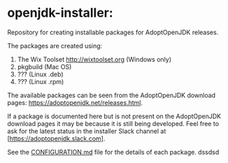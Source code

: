 # openjdk-installer:
Repository for creating installable packages for AdoptOpenJDK releases.

The packages are created using:
1. The Wix Toolset http://wixtoolset.org (Windows only)
2. pkgbuild (Mac OS)
3. ??? (Linux .deb)
4. ??? (Linux .rpm)

The available packages can be seen from the AdoptOpenJDK download pages: https://adoptopenjdk.net/releases.html.

If a package is documented here but is not present on the AdoptOpenJDK download pages it may be because it is still being developed. Feel free to ask for the latest status in the installer Slack channel at [https://adoptopenjdk.slack.com].

See the [CONFIGURATION.md](./CONFIGURATION.md) file for the details of each package.
dssdsd
